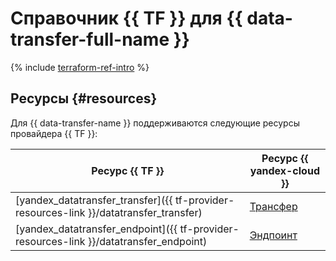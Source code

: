 # Справочник {{ TF }} для {{ data-transfer-full-name }}

{% include [terraform-ref-intro](../_includes/terraform-ref-intro.md) %}

## Ресурсы {#resources}

Для {{ data-transfer-name }} поддерживаются следующие ресурсы провайдера {{ TF }}:

| **Ресурс {{ TF }}** | **Ресурс {{ yandex-cloud }}** |
| --- | --- |
| [yandex_datatransfer_transfer]({{ tf-provider-resources-link }}/datatransfer_transfer) | [Трансфер](concepts/index.md#transfer) |
| [yandex_datatransfer_endpoint]({{ tf-provider-resources-link }}/datatransfer_endpoint) | [Эндпоинт](concepts/index.md#endpoint) |
